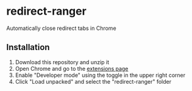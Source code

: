# redirect-ranger
Automatically close redirect tabs in Chrome

## Installation

1. Download this repository and unzip it
2. Open Chrome and go to the [extensions page](chrome://extensions)
3. Enable "Developer mode" using the toggle in the upper right corner
4. Click "Load unpacked" and select the "redirect-ranger" folder
